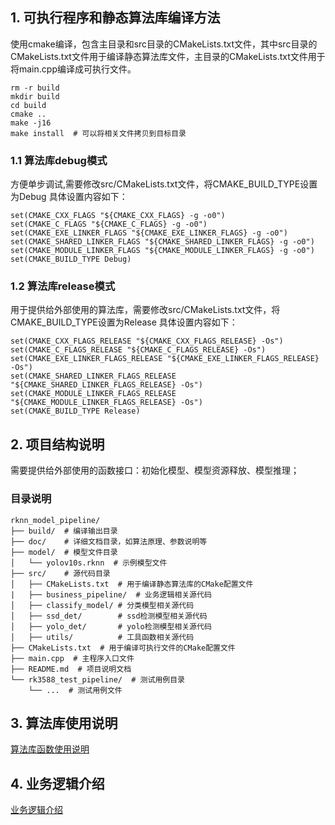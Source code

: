 
## 1. 可执行程序和静态算法库编译方法

使用cmake编译，包含主目录和src目录的CMakeLists.txt文件，其中src目录的CMakeLists.txt文件用于编译静态算法库文件，主目录的CMakeLists.txt文件用于将main.cpp编译成可执行文件。

```
rm -r build
mkdir build
cd build
cmake ..
make -j16
make install  # 可以将相关文件拷贝到目标目录
```

### 1.1 算法库debug模式

方便单步调试,需要修改src/CMakeLists.txt文件，将CMAKE_BUILD_TYPE设置为Debug
具体设置内容如下：

```
set(CMAKE_CXX_FLAGS "${CMAKE_CXX_FLAGS} -g -o0")
set(CMAKE_C_FLAGS "${CMAKE_C_FLAGS} -g -o0")
set(CMAKE_EXE_LINKER_FLAGS "${CMAKE_EXE_LINKER_FLAGS} -g -o0")
set(CMAKE_SHARED_LINKER_FLAGS "${CMAKE_SHARED_LINKER_FLAGS} -g -o0")
set(CMAKE_MODULE_LINKER_FLAGS "${CMAKE_MODULE_LINKER_FLAGS} -g -o0")
set(CMAKE_BUILD_TYPE Debug)
```
### 1.2 算法库release模式

用于提供给外部使用的算法库，需要修改src/CMakeLists.txt文件，将CMAKE_BUILD_TYPE设置为Release
具体设置内容如下：

```
set(CMAKE_CXX_FLAGS_RELEASE "${CMAKE_CXX_FLAGS_RELEASE} -Os")
set(CMAKE_C_FLAGS_RELEASE "${CMAKE_C_FLAGS_RELEASE} -Os")
set(CMAKE_EXE_LINKER_FLAGS_RELEASE "${CMAKE_EXE_LINKER_FLAGS_RELEASE} -Os")
set(CMAKE_SHARED_LINKER_FLAGS_RELEASE "${CMAKE_SHARED_LINKER_FLAGS_RELEASE} -Os")
set(CMAKE_MODULE_LINKER_FLAGS_RELEASE "${CMAKE_MODULE_LINKER_FLAGS_RELEASE} -Os")
set(CMAKE_BUILD_TYPE Release)
```


## 2. 项目结构说明

需要提供给外部使用的函数接口：初始化模型、模型资源释放、模型推理；

### 目录说明

```
rknn_model_pipeline/
├── build/  # 编译输出目录
├── doc/    # 详细文档目录，如算法原理、参数说明等
├── model/  # 模型文件目录
│   └── yolov10s.rknn  # 示例模型文件
├── src/    # 源代码目录
│   ├── CMakeLists.txt  # 用于编译静态算法库的CMake配置文件
|   ├── business_pipeline/  # 业务逻辑相关源代码
│   ├── classify_model/ # 分类模型相关源代码
│   ├── ssd_det/        # ssd检测模型相关源代码
│   ├── yolo_det/       # yolo检测模型相关源代码
│   ├── utils/          # 工具函数相关源代码
├── CMakeLists.txt  # 用于编译可执行文件的CMake配置文件
├── main.cpp  # 主程序入口文件
├── README.md  # 项目说明文档
└── rk3588_test_pipeline/  # 测试用例目录
    └── ...  # 测试用例文件
```

## 3. 算法库使用说明


[算法库函数使用说明](https://github.com/jingwang7236/rknn_model_pipeline/tree/dev/doc/算法库函数使用说明.md)


## 4. 业务逻辑介绍

[业务逻辑介绍](https://github.com/jingwang7236/rknn_model_pipeline/tree/dev/doc/业务逻辑介绍.md)